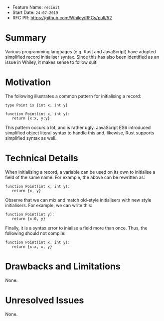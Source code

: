 - Feature Name: `recinit`
- Start Date: `24-07-2019`
- RFC PR: https://github.com/Whiley/RFCs/pull/52

# Summary

Various programming languages (e.g. Rust and JavaScript) have adopted
simplified record initialiser syntax.  Since this has also been
identified as an issue in Whiley, it makes sense to follow suit.

# Motivation

The following illustrates a common pattern for initialising a record:

```Whiley
type Point is {int x, int y}

function Point(int x, int y):
   return {x:x, y:y}
```

This pattern occurs a lot, and is rather ugly.  JavaScript ES6
introduced simplified object literal syntax to handle this and,
likewise, Rust supports simplified syntax as well.

# Technical Details

When initialising a record, a variable can be used on its own to
initialise a field of the same name.  For example, the above can be
rewritten as:

```Whiley
function Point(int x, int y):
   return {x, y}
```

Observe that we can mix and match old-style initialisers with new
style initialisers.  For example, we can write this:

```Whiley
function Point(int y):
   return {x:0, y}
```

Finally, it is a syntax error to inialise a field more than once.
Thus, the following should not compile:

```Whiley
function Point(int x, int y):
   return {x:x, x, y}
```

# Drawbacks and Limitations

None.

# Unresolved Issues

None.

